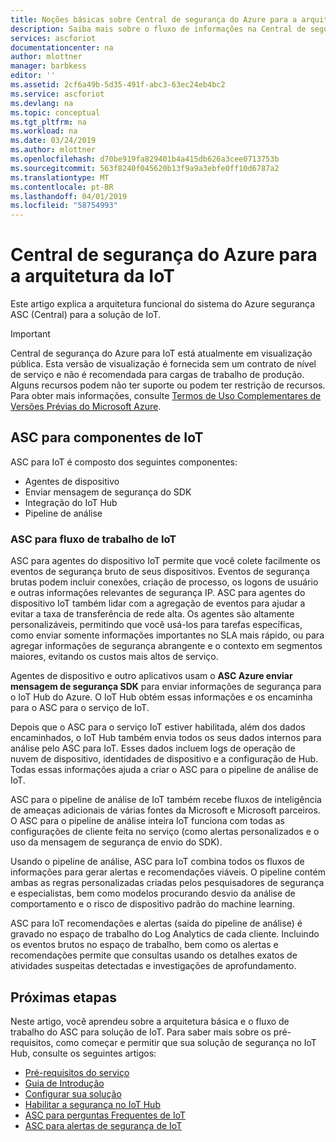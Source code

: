 ```yaml
---
title: Noções básicas sobre Central de segurança do Azure para a arquitetura da solução IoT Preview | Microsoft Docs
description: Saiba mais sobre o fluxo de informações na Central de segurança do Azure para o serviço de IoT.
services: ascforiot
documentationcenter: na
author: mlottner
manager: barbkess
editor: ''
ms.assetid: 2cf6a49b-5d35-491f-abc3-63ec24eb4bc2
ms.service: ascforiot
ms.devlang: na
ms.topic: conceptual
ms.tgt_pltfrm: na
ms.workload: na
ms.date: 03/24/2019
ms.author: mlottner
ms.openlocfilehash: d70be919fa829401b4a415db626a3cee0713753b
ms.sourcegitcommit: 563f8240f045620b13f9a9a3ebfe0ff10d6787a2
ms.translationtype: MT
ms.contentlocale: pt-BR
ms.lasthandoff: 04/01/2019
ms.locfileid: "58754993"
---
```

# <a name="azure-security-center-for-iot-architecture"></a>Central de segurança do Azure para a arquitetura da IoT

Este artigo explica a arquitetura funcional do sistema do Azure segurança ASC (Central) para a solução de IoT. 

> [!IMPORTANT]
> Central de segurança do Azure para IoT está atualmente em visualização pública.
> Esta versão de visualização é fornecida sem um contrato de nível de serviço e não é recomendada para cargas de trabalho de produção. Alguns recursos podem não ter suporte ou podem ter restrição de recursos. Para obter mais informações, consulte [Termos de Uso Complementares de Versões Prévias do Microsoft Azure](https://azure.microsoft.com/support/legal/preview-supplemental-terms/).

## <a name="asc-for-iot-components"></a>ASC para componentes de IoT

ASC para IoT é composto dos seguintes componentes:
- Agentes de dispositivo
- Enviar mensagem de segurança do SDK
- Integração do IoT Hub
- Pipeline de análise
 
### <a name="asc-for-iot-workflow"></a>ASC para fluxo de trabalho de IoT

ASC para agentes do dispositivo IoT permite que você colete facilmente os eventos de segurança bruto de seus dispositivos. Eventos de segurança brutas podem incluir conexões, criação de processo, os logons de usuário e outras informações relevantes de segurança IP. ASC para agentes do dispositivo IoT também lidar com a agregação de eventos para ajudar a evitar a taxa de transferência de rede alta. Os agentes são altamente personalizáveis, permitindo que você usá-los para tarefas específicas, como enviar somente informações importantes no SLA mais rápido, ou para agregar informações de segurança abrangente e o contexto em segmentos maiores, evitando os custos mais altos de serviço.
 
Agentes de dispositivo e outro aplicativos usam o **ASC Azure enviar mensagem de segurança SDK** para enviar informações de segurança para o IoT Hub do Azure. O IoT Hub obtém essas informações e os encaminha para o ASC para o serviço de IoT.

Depois que o ASC para o serviço IoT estiver habilitada, além dos dados encaminhados, o IoT Hub também envia todos os seus dados internos para análise pelo ASC para IoT. Esses dados incluem logs de operação de nuvem de dispositivo, identidades de dispositivo e a configuração de Hub. Todas essas informações ajuda a criar o ASC para o pipeline de análise de IoT.
 
ASC para o pipeline de análise de IoT também recebe fluxos de inteligência de ameaças adicionais de várias fontes da Microsoft e Microsoft parceiros. O ASC para o pipeline de análise inteira IoT funciona com todas as configurações de cliente feita no serviço (como alertas personalizados e o uso da mensagem de segurança de envio do SDK).
 
Usando o pipeline de análise, ASC para IoT combina todos os fluxos de informações para gerar alertas e recomendações viáveis. O pipeline contém ambas as regras personalizadas criadas pelos pesquisadores de segurança e especialistas, bem como modelos procurando desvio da análise de comportamento e o risco de dispositivo padrão do machine learning.
 
ASC para IoT recomendações e alertas (saída do pipeline de análise) é gravado no espaço de trabalho do Log Analytics de cada cliente. Incluindo os eventos brutos no espaço de trabalho, bem como os alertas e recomendações permite que consultas usando os detalhes exatos de atividades suspeitas detectadas e investigações de aprofundamento.  

## <a name="next-steps"></a>Próximas etapas

Neste artigo, você aprendeu sobre a arquitetura básica e o fluxo de trabalho do ASC para solução de IoT. Para saber mais sobre os pré-requisitos, como começar e permitir que sua solução de segurança no IoT Hub, consulte os seguintes artigos:

- [Pré-requisitos do serviço](service-prerequisites.md)
- [Guia de Introdução](getting-started.md)
- [Configurar sua solução](quickstart-configure-your-solution.md)
- [Habilitar a segurança no IoT Hub](quickstart-onboard-iot-hub.md)
- [ASC para perguntas Frequentes de IoT](resources-frequently-asked-questions.md)
- [ASC para alertas de segurança de IoT](concept-security-alerts.md)

